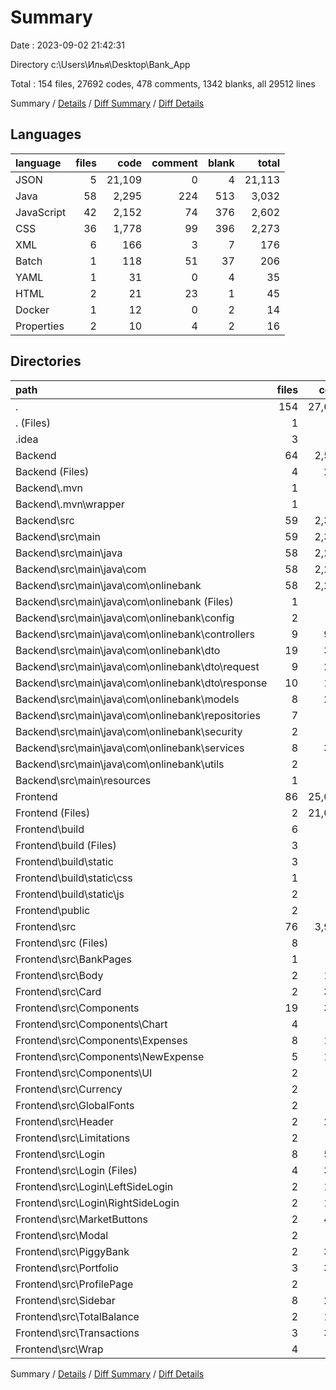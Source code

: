 # Summary

Date : 2023-09-02 21:42:31

Directory c:\\Users\\Илья\\Desktop\\Bank_App

Total : 154 files,  27692 codes, 478 comments, 1342 blanks, all 29512 lines

Summary / [Details](details.md) / [Diff Summary](diff.md) / [Diff Details](diff-details.md)

## Languages
| language | files | code | comment | blank | total |
| :--- | ---: | ---: | ---: | ---: | ---: |
| JSON | 5 | 21,109 | 0 | 4 | 21,113 |
| Java | 58 | 2,295 | 224 | 513 | 3,032 |
| JavaScript | 42 | 2,152 | 74 | 376 | 2,602 |
| CSS | 36 | 1,778 | 99 | 396 | 2,273 |
| XML | 6 | 166 | 3 | 7 | 176 |
| Batch | 1 | 118 | 51 | 37 | 206 |
| YAML | 1 | 31 | 0 | 4 | 35 |
| HTML | 2 | 21 | 23 | 1 | 45 |
| Docker | 1 | 12 | 0 | 2 | 14 |
| Properties | 2 | 10 | 4 | 2 | 16 |

## Directories
| path | files | code | comment | blank | total |
| :--- | ---: | ---: | ---: | ---: | ---: |
| . | 154 | 27,692 | 478 | 1,342 | 29,512 |
| . (Files) | 1 | 31 | 0 | 4 | 35 |
| .idea | 3 | 23 | 0 | 0 | 23 |
| Backend | 64 | 2,577 | 282 | 561 | 3,420 |
| Backend (Files) | 4 | 272 | 54 | 46 | 372 |
| Backend\\.mvn | 1 | 2 | 0 | 1 | 3 |
| Backend\\.mvn\\wrapper | 1 | 2 | 0 | 1 | 3 |
| Backend\\src | 59 | 2,303 | 228 | 514 | 3,045 |
| Backend\\src\\main | 59 | 2,303 | 228 | 514 | 3,045 |
| Backend\\src\\main\\java | 58 | 2,295 | 224 | 513 | 3,032 |
| Backend\\src\\main\\java\\com | 58 | 2,295 | 224 | 513 | 3,032 |
| Backend\\src\\main\\java\\com\\onlinebank | 58 | 2,295 | 224 | 513 | 3,032 |
| Backend\\src\\main\\java\\com\\onlinebank (Files) | 1 | 18 | 3 | 4 | 25 |
| Backend\\src\\main\\java\\com\\onlinebank\\config | 2 | 92 | 63 | 16 | 171 |
| Backend\\src\\main\\java\\com\\onlinebank\\controllers | 9 | 994 | 24 | 119 | 1,137 |
| Backend\\src\\main\\java\\com\\onlinebank\\dto | 19 | 398 | 54 | 131 | 583 |
| Backend\\src\\main\\java\\com\\onlinebank\\dto\\request | 9 | 210 | 27 | 61 | 298 |
| Backend\\src\\main\\java\\com\\onlinebank\\dto\\response | 10 | 188 | 27 | 70 | 285 |
| Backend\\src\\main\\java\\com\\onlinebank\\models | 8 | 262 | 24 | 79 | 365 |
| Backend\\src\\main\\java\\com\\onlinebank\\repositories | 7 | 66 | 21 | 31 | 118 |
| Backend\\src\\main\\java\\com\\onlinebank\\security | 2 | 86 | 6 | 23 | 115 |
| Backend\\src\\main\\java\\com\\onlinebank\\services | 8 | 339 | 27 | 97 | 463 |
| Backend\\src\\main\\java\\com\\onlinebank\\utils | 2 | 40 | 2 | 13 | 55 |
| Backend\\src\\main\\resources | 1 | 8 | 4 | 1 | 13 |
| Frontend | 86 | 25,061 | 196 | 777 | 26,034 |
| Frontend (Files) | 2 | 21,023 | 0 | 2 | 21,025 |
| Frontend\\build | 6 | 65 | 4 | 1 | 70 |
| Frontend\\build (Files) | 3 | 62 | 0 | 1 | 63 |
| Frontend\\build\\static | 3 | 3 | 4 | 0 | 7 |
| Frontend\\build\\static\\css | 1 | 1 | 1 | 0 | 2 |
| Frontend\\build\\static\\js | 2 | 2 | 3 | 0 | 5 |
| Frontend\\public | 2 | 45 | 23 | 2 | 70 |
| Frontend\\src | 76 | 3,928 | 169 | 772 | 4,869 |
| Frontend\\src (Files) | 8 | 71 | 7 | 13 | 91 |
| Frontend\\src\\BankPages | 1 | 15 | 0 | 5 | 20 |
| Frontend\\src\\Body | 2 | 133 | 7 | 25 | 165 |
| Frontend\\src\\Card | 2 | 320 | 15 | 68 | 403 |
| Frontend\\src\\Components | 19 | 397 | 2 | 75 | 474 |
| Frontend\\src\\Components\\Chart | 4 | 80 | 0 | 13 | 93 |
| Frontend\\src\\Components\\Expenses | 8 | 183 | 2 | 35 | 220 |
| Frontend\\src\\Components\\NewExpense | 5 | 123 | 0 | 23 | 146 |
| Frontend\\src\\Components\\UI | 2 | 11 | 0 | 4 | 15 |
| Frontend\\src\\Currency | 2 | 92 | 1 | 13 | 106 |
| Frontend\\src\\GlobalFonts | 2 | 59 | 11 | 17 | 87 |
| Frontend\\src\\Header | 2 | 213 | 13 | 41 | 267 |
| Frontend\\src\\Limitations | 2 | 10 | 0 | 5 | 15 |
| Frontend\\src\\Login | 8 | 583 | 22 | 106 | 711 |
| Frontend\\src\\Login (Files) | 4 | 324 | 15 | 59 | 398 |
| Frontend\\src\\Login\\LeftSideLogin | 2 | 124 | 0 | 19 | 143 |
| Frontend\\src\\Login\\RightSideLogin | 2 | 135 | 7 | 28 | 170 |
| Frontend\\src\\MarketButtons | 2 | 436 | 21 | 93 | 550 |
| Frontend\\src\\Modal | 2 | 66 | 2 | 14 | 82 |
| Frontend\\src\\PiggyBank | 2 | 331 | 10 | 49 | 390 |
| Frontend\\src\\Portfolio | 3 | 367 | 14 | 53 | 434 |
| Frontend\\src\\ProfilePage | 2 | 0 | 0 | 2 | 2 |
| Frontend\\src\\Sidebar | 8 | 245 | 30 | 53 | 328 |
| Frontend\\src\\TotalBalance | 2 | 178 | 6 | 58 | 242 |
| Frontend\\src\\Transactions | 3 | 389 | 8 | 78 | 475 |
| Frontend\\src\\Wrap | 4 | 23 | 0 | 4 | 27 |

Summary / [Details](details.md) / [Diff Summary](diff.md) / [Diff Details](diff-details.md)